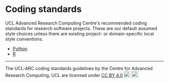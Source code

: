 # Coding standards

UCL Advanced Research Computing Centre's recommended coding standards for research software projects.
These are our default assumed style choices unless there are existing project- or domain-specific local style conventions.

  * [Python](python)
  * [R](r)

---

<p xmlns:cc="http://creativecommons.org/ns#" xmlns:dct="http://purl.org/dc/terms/"><span property="dct:title">The UCL-ARC coding standards guidelines</span> by <span property="cc:attributionName">the Centre for Advanced Research Computing, UCL</span> are licensed under <a href="http://creativecommons.org/licenses/by/4.0/?ref=chooser-v1" target="_blank" rel="license noopener noreferrer" style="display:inline-block;">CC BY 4.0<img style="height:22px!important;margin-left:3px;vertical-align:text-bottom;" src="https://mirrors.creativecommons.org/presskit/icons/cc.svg?ref=chooser-v1"><img style="height:22px!important;margin-left:3px;vertical-align:text-bottom;" src="https://mirrors.creativecommons.org/presskit/icons/by.svg?ref=chooser-v1"></a></p> 
